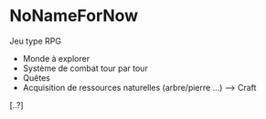 # NoNameForNow

Jeu type RPG
- Monde à explorer
- Système de combat tour par tour
- Quêtes
- Acquisition de ressources naturelles (arbre/pierre ...) --> Craft
 
[..?]
